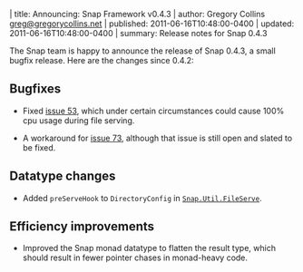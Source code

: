 | title: Announcing: Snap Framework v0.4.3
| author: Gregory Collins <greg@gregorycollins.net>
| published: 2011-06-16T10:48:00-0400
| updated: 2011-06-16T10:48:00-0400
| summary: Release notes for Snap 0.4.3

The Snap team is happy to announce the release of Snap 0.4.3, a small bugfix
release. Here are the changes since 0.4.2:

## Bugfixes

  - Fixed [issue 53](https://github.com/snapframework/snap-core/issues/53),
    which under certain circumstances could cause 100% cpu usage during file
    serving.

  - A workaround for
    [issue 73](https://github.com/snapframework/snap-core/issues/73), although
    that issue is still open and slated to be fixed.


## Datatype changes

  - Added `preServeHook` to `DirectoryConfig` in
    [`Snap.Util.FileServe`](https://github.com/snapframework/snap-core/blob/0.4.3/src/Snap/Util/FileServe.hs#L228).


## Efficiency improvements

  - Improved the Snap monad datatype to flatten the result type, which should
    result in fewer pointer chases in monad-heavy code.
